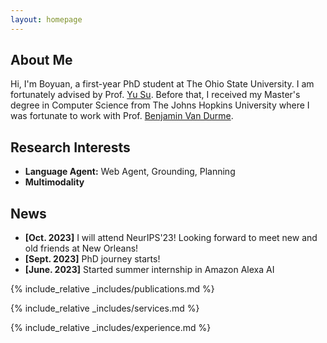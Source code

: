 ```yaml
---
layout: homepage
---
```


## About Me

Hi, I'm Boyuan, a first-year PhD student at The Ohio State University. I am fortunately advised by Prof. [Yu Su](https://ysu1989.github.io/). Before that, I received my Master's degree in Computer Science from The Johns Hopkins University where I was fortunate to work with Prof. [Benjamin Van Durme](https://www.cs.jhu.edu/~vandurme/).

## Research Interests

- **Language Agent:** Web Agent, Grounding, Planning
- **Multimodality**

## News

- **[Oct. 2023]** I will attend NeurIPS'23! Looking forward to meet new and old friends at New Orleans!
- **[Sept. 2023]** PhD journey starts!
- **[June. 2023]** Started summer internship in Amazon Alexa AI

{% include_relative _includes/publications.md %}

{% include_relative _includes/services.md %}

{% include_relative _includes/experience.md %}

